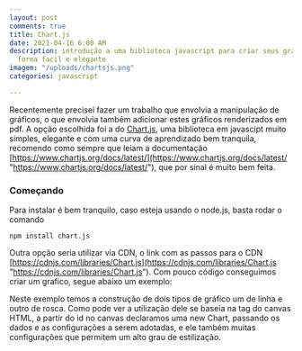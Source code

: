 ```yaml
---
layout: post
comments: true
title: Chart.js
date: 2021-04-16 6:00 AM
description: introdução a uma biblioteca javascript para criar seus graficos de uma
  forma facil e elegante
imagem: "/uploads/chartsjs.png"
categories: javascript

---
```

Recentemente precisei fazer um trabalho que envolvia a manipulação de gráficos, o que envolvia também adicionar estes gráficos renderizados em pdf.  A opção escolhida foi a do [Chart.js](https://www.chartjs.org/ "https://www.chartjs.org/"), uma biblioteca em javascipt muito simples, elegante e com uma curva de aprendizado bem tranquila, recomendo como sempre que leiam a documentação [https://www.chartjs.org/docs/latest/](https://www.chartjs.org/docs/latest/ "https://www.chartjs.org/docs/latest/"), que por sinal é muito bem feita.

### Começando

Para instalar é bem tranquilo, caso esteja usando o node.js, basta rodar o comando

    npm install chart.js

Outra opção seria utilizar via CDN, o link com as passos para o CDN [https://cdnjs.com/libraries/Chart.js](https://cdnjs.com/libraries/Chart.js "https://cdnjs.com/libraries/Chart.js"). Com pouco código conseguimos criar um grafico, segue abaixo um exemplo:

>  <div class="graficos">
>
> <canvas id="line" width="370" height="370"></canvas>
>
> </div>
>
>   
> <div class="graficos">
>
>  <canvas id="doughnut" width="370" height="370"></canvas></div>  
>   
> <script>
>
> // Grafico de linha
>
>   
>   
> const labels = \[ 'January', 'February', 'March', 'April', 'May', 'June',\];
>
> const data = { labels: labels, datasets: \[{ label: 'valor 1', backgroundColor: 'rgb(255, 99, 132)', borderColor: 'rgb(255, 99, 132)', data: \[0, 10, 5, 2, 20, 5\], }, { label: 'valor 2', backgroundColor: 'rgb(0, 32, 98)', borderColor: 'rgb(0, 32, 98)', data: \[20, 10, 6, 2, 17, 0\], }, { label: 'valor 3', backgroundColor: 'rgb(255, 0, 0)', borderColor: 'rgb(255, 0, 0)', data: \[7, 10, 5, 8, 25, 16\], }, { label: 'valor 4', backgroundColor: 'rgb(124, 32, 25)', borderColor: 'rgb(124, 32, 25)', data: \[23, 18, 5, 9, 20, 30\], },  
>   
> \]};  
>   
> const config = { type: 'line', data: data};  
> // Grafico de rosca  
>   
> const dataDoughnut = { labels: \['opção 1', 'opção 2', 'opção 3', 'opção 4', 'opção 5' \], datasets: \[{ label: 'Grafico', data: \[70, 40, 50, 20, 90\], backgroundColor: \[ 'rgb(255, 99, 132)', 'rgb(124, 32, 25)', 'rgb(255, 99, 132)', 'rgb(54, 162, 235)', 'rgb(255, 205, 86)' \] } \]};  
> const configDoughnut = { type: 'doughnut', data: dataDoughnut, options: {}};  
>   
>   
>  var myChart = new Chart( document.getElementById('line'), config);  
> var doughnut = new Chart( document.getElementById('doughnut'), configDoughnut);  
>   
>   
>   
>   
>  var myChart = new Chart( document.getElementById('line'), config);
>
>   
> var doughnut = new Chart( document.getElementById('doughnut'), configDoughnut);
>
>  var myChart = new Chart( document.getElementById('line'), config );
>
>   
>  myChart.resize(300, 300);
>
>   
>  var doughnut = new Chart( document.getElementById('doughnut'), configDoughnut );
>
>   
>  doughnut.resize(300, 300);
>
> </script>

Neste exemplo temos a construção de dois tipos de gráfico um de linha e outro de rosca. Como pode ver a utilização dele se baseia na tag do canvas HTML, a partir do id no canvas declaramos uma new Chart, passando os dados e as configurações a serem adotadas, e ele também muitas configurações que permitem um alto grau de estilização.